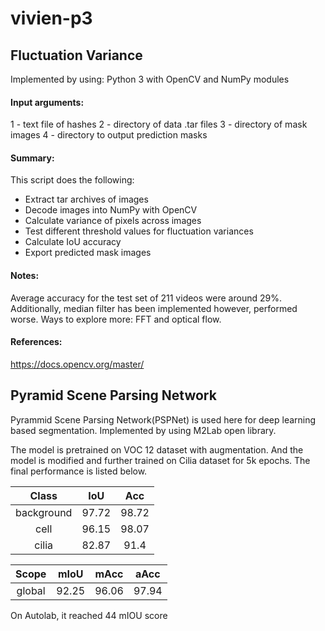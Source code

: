 # vivien-p3
## Fluctuation Variance
Implemented by using: Python 3 with OpenCV and NumPy modules

#### Input arguments:
1 - text file of hashes
2 - directory of data .tar files
3 - directory of mask images
4 - directory to output prediction masks

#### Summary:
This script does the following:
 - Extract tar archives of images
 - Decode images into NumPy with OpenCV
 - Calculate variance of pixels across images
 - Test different threshold values for fluctuation variances
 - Calculate IoU accuracy
 - Export predicted mask images

#### Notes: 
Average accuracy for the test set of 211 videos were around 29%. Additionally, median filter has been implemented however, performed worse. Ways to explore more: FFT and optical flow.

#### References:
https://docs.opencv.org/master/

## Pyramid Scene Parsing Network

Pyrammid Scene Parsing Network(PSPNet) is used here for deep learning based segmentation. Implemented by using M2Lab open library.

The model is pretrained on VOC 12 dataset with augmentation. And the model is modified and further trained on Cilia dataset for 5k epochs. The final performance is listed below.

| Class      | IoU   | Acc   |
| :--------: | :---------: |:-------:|
| background | 97.72 | 98.72 |
| cell       | 96.15 | 98.07 |
| cilia      | 82.87 | 91.4  |

| Scope  | mIoU  | mAcc  | aAcc  |
| :--------: | :---------: |:-------:|:-------:|
| global | 92.25 | 96.06 | 97.94 |


On Autolab, it reached 44 mIOU score





